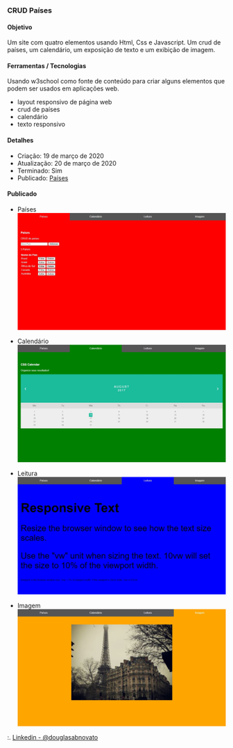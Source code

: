 ### CRUD Países

#### Objetivo

Um site com quatro elementos usando Html, Css e Javascript. Um crud de países, um calendário, um exposição de texto e um exibição de imagem. 

#### Ferramentas / Tecnologias 

Usando w3school como fonte de conteúdo para criar alguns elementos que podem ser usados em aplicações web.

- layout responsivo de página web 
- crud de países 
- calendário 
- texto responsivo 

#### Detalhes

- Criação: 19 de março de 2020
- Atualização: 20 de março de 2020
- Terminado: Sim 
- Publicado: [Países](http://aware-skate.surge.sh/)

#### Publicado

- Países<br/>
![Países](/images/tela-1.jpg)

- Calendário<br/>
![Calendário](/images/tela-2.jpg)

- Leitura<br/>
![Leitura](/images/tela-3.jpg)

- Imagem<br/>
![Imagem](/images/tela-4.jpg)

:. [Linkedin - @douglasabnovato](https://www.linkedin.com/in/douglasabnovato/)